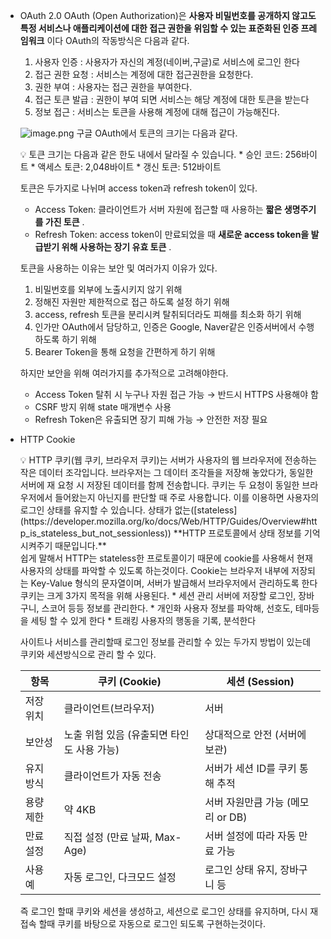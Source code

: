 * OAuth 2.0
  OAuth (Open Authorization)은 **사용자 비밀번호를 공개하지 않고도 특정 서비스나 애플리케이션에 대한 접근 권한을 위임할 수 있는 표준화된 인증 프레임워크** 이다
  OAuth의 작동방식은 다음과 같다.

  1. 사용자 인증 : 사용자가 자신의 계정(네이버,구글)로 서비스에 로그인 한다
  2. 접근 권한 요청 : 서비스는 계정에 대한 접근권한을 요청한다.
  3. 권한 부여 : 사용자는 접근 권한을 부여한다.
  4. 접근 토큰 발급 : 권한이 부여 되면 서비스는 해당 계정에 대한 토큰을 받는다
  5. 정보 접근 : 서비스는 토큰을 사용해 계정에 대해 접근이 가능해진다.

  ![image.png](attachment:b2328186-ca81-46e4-a848-33a23a2c0b40:image.png)
  구글 OAuth에서 토큰의 크기는  다음과 같다.

  <aside>
  💡
  토큰 크기는 다음과 같은 한도 내에서 달라질 수 있습니다.
  * 승인 코드: 256바이트
  * 액세스 토큰: 2,048바이트
  * 갱신 토큰: 512바이트
    </aside>

  토큰은 두가지로 나뉘며 access token과 refresh token이 있다.

  * Access Token: 클라이언트가 서버 자원에 접근할 때 사용하는  **짧은 생명주기를 가진 토큰** .
  * Refresh Token: access token이 만료되었을 때  **새로운 access token을 발급받기 위해 사용하는 장기 유효 토큰** .

  토큰을 사용하는 이유는 보안 및 여러가지 이유가 있다.

  1. 비밀번호를 외부에 노출시키지 않기 위해
  2. 정해진 자원만 제한적으로 접근 하도록 설정 하기 위해
  3. access, refresh 토큰을 분리시켜 탈취되더라도 피해를 최소화 하기 위해
  4. 인가만 OAuth에서 담당하고, 인증은 Google, Naver같은 인증서버에서 수행하도록 하기 위해
  5. Bearer Token을 통해 요청을 간편하게 하기 위해

  하지만 보안을 위해 여러가지를 추가적으로 고려해야한다.

  * Access Token 탈취 시 누구나 자원 접근 가능 → 반드시 HTTPS 사용해야 함
  * CSRF 방지 위해 state 매개변수 사용
  * Refresh Token은 유출되면 장기 피해 가능 → 안전한 저장 필요
* HTTP Cookie

  <aside>
  💡
  HTTP 쿠키(웹 쿠키, 브라우저 쿠키)는 서버가 사용자의 웹 브라우저에 전송하는 작은 데이터 조각입니다.
  브라우저는 그 데이터 조각들을 저장해 놓았다가, 동일한 서버에 재 요청 시 저장된 데이터를 함께 전송합니다. 쿠키는 두 요청이 동일한 브라우저에서 들어왔는지 아닌지를 판단할 때 주로 사용합니다. 이를 이용하면 사용자의 로그인 상태를 유지할 수 있습니다. 상태가 없는([stateless](https://developer.mozilla.org/ko/docs/Web/HTTP/Guides/Overview#http_is_stateless_but_not_sessionless)) **HTTP 프로토콜에서 상태 정보를 기억시켜주기 때문입니다.**
  </aside>
  쉽게 말해서 HTTP는 stateless한 프로토콜이기 때문에 cookie를 사용해서 현재 사용자의 상태를 파악할 수 있도록 하는것이다.
  Cookie는 브라우저 내부에 저장되는 Key-Value 형식의 문자열이며, 서버가 발급해서 브라우저에서 관리하도록 한다
  쿠키는 크게 3가지 목적을 위해 사용된다.
  * 세션 관리
    서버에 저장할 로그인, 장바구니, 스코어 등등 정보를 관리한다.
  * 개인화
    사용자 정보를 파악해, 선호도, 테마등을 세팅 할 수 있게 한다
  * 트래킹
    사용자의 행동을 기록, 분석한다

  사이트나 서비스를 관리할때 로그인 정보를 관리할 수 있는 두가지 방법이 있는데 쿠키와 세션방식으로 관리 할 수 있다.

  | **항목** | **쿠키 (Cookie)**                    | **세션 (Session)**          |
  | -------------- | ------------------------------------------ | --------------------------------- |
  | 저장 위치      | 클라이언트(브라우저)                       | 서버                              |
  | 보안성         | 노출 위험 있음 (유출되면 타인도 사용 가능) | 상대적으로 안전 (서버에 보관)     |
  | 유지 방식      | 클라이언트가 자동 전송                     | 서버가 세션 ID를 쿠키 통해 추적   |
  | 용량 제한      | 약 4KB                                     | 서버 자원만큼 가능 (메모리 or DB) |
  | 만료 설정      | 직접 설정 (만료 날짜, Max-Age)             | 서버 설정에 따라 자동 만료 가능   |
  | 사용 예        | 자동 로그인, 다크모드 설정                 | 로그인 상태 유지, 장바구니 등     |

  즉 로그인 할때 쿠키와 세션을 생성하고, 세션으로 로그인 상태를 유지하며, 다시 재접속 할때 쿠키를 바탕으로 자동으로 로그인 되도록 구현하는것이다.
